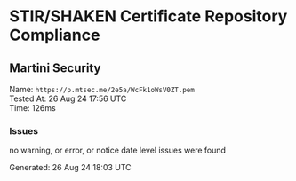 # STIR/SHAKEN Certificate Repository Compliance

## Martini Security

Name: `https://p.mtsec.me/2e5a/WcFk1oWsV0ZT.pem`\
Tested At: 26 Aug 24 17:56 UTC\
Time: 126ms

### Issues

no warning, or error, or notice date level issues were found

Generated: 26 Aug 24 18:03 UTC